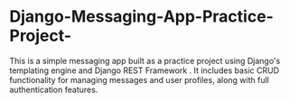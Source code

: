 # Django-Messaging-App-Practice-Project-
This is a simple messaging app built as a practice project using Django's templating engine and Django REST Framework . It includes basic CRUD functionality for managing messages and user profiles, along with full authentication features.

